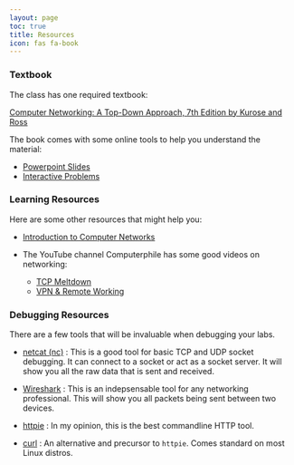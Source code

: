 ```yaml
---
layout: page
toc: true
title: Resources
icon: fas fa-book
---
```


### Textbook

The class has one required textbook:

[Computer Networking: A Top-Down Approach, 7th Edition by Kurose and Ross](https://amzn.com/0133594149)


The book comes with some online tools to help you understand the material:

- [Powerpoint Slides](http://gaia.cs.umass.edu/kurose_ross/ppt.htm)
- [Interactive Problems](http://gaia.cs.umass.edu/kurose_ross/interactive/)


### Learning Resources

Here are some other resources that might help you:

- [Introduction to Computer Networks](https://csedu4all.org/course_networks/)

- The YouTube channel Computerphile has some good videos on networking:
    - [TCP Meltdown](https://youtu.be/AAssk2N_oPk)
    - [VPN & Remote Working](https://www.youtube.com/watch?v=1mtSNVdC7tM)


### Debugging Resources

There are a few tools that will be invaluable when debugging your labs.

- [netcat (nc)](http://netcat.sourceforge.net)
: This is a good tool for basic TCP and UDP socket debugging. It can connect to a socket or act as a socket server. It will show you all the raw data that is sent and received.

- [Wireshark](https://www.wireshark.org)
: This is an indepsensable tool for any networking professional. This will show you all packets being sent between two devices.

- [httpie](https://httpie.org)
: In my opinion, this is the best commandline HTTP tool.

- [curl](https://curl.haxx.se)
: An alternative and precursor to `httpie`. Comes standard on most Linux distros.
